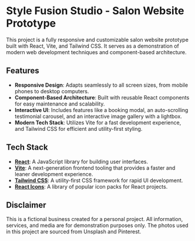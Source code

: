 # Style Fusion Studio - Salon Website Prototype

This project is a fully responsive and customizable salon website prototype built with React, Vite, and Tailwind CSS. It serves as a demonstration of modern web development techniques and component-based architecture.

## Features

- **Responsive Design**: Adapts seamlessly to all screen sizes, from mobile phones to desktop computers.
- **Component-Based Architecture**: Built with reusable React components for easy maintenance and scalability.
- **Interactive UI**: Includes features like a booking modal, an auto-scrolling testimonial carousel, and an interactive image gallery with a lightbox.
- **Modern Tech Stack**: Utilizes Vite for a fast development experience, and Tailwind CSS for efficient and utility-first styling.

## Tech Stack

- **[React](https://react.dev/)**: A JavaScript library for building user interfaces.
- **[Vite](https://vitejs.dev/)**: A next-generation frontend tooling that provides a faster and leaner development experience.
- **[Tailwind CSS](https://tailwindcss.com/)**: A utility-first CSS framework for rapid UI development.
- **[React Icons](https://react-icons.github.io/react-icons/)**: A library of popular icon packs for React projects.

## Disclaimer

This is a fictional business created for a personal project. All information, services, and media are for demonstration purposes only. The photos used in this project are sourced from Unsplash and Pinterest.

